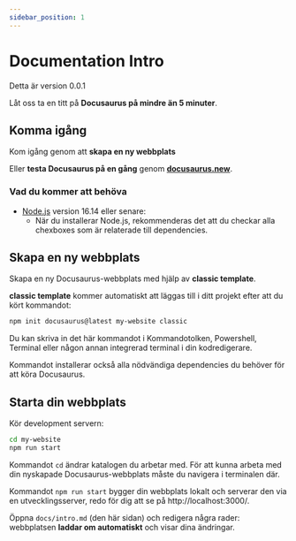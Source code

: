 ```yaml
---
sidebar_position: 1
---
```


# Documentation Intro

Detta är version 0.0.1

Låt oss ta en titt på **Docusaurus på mindre än 5 minuter**.

## Komma igång

Kom igång genom att **skapa en ny webbplats**

Eller **testa Docusaurus på en gång** genom **[docusaurus.new](https://docusaurus.new)**.

### Vad du kommer att behöva

- [Node.js](https://nodejs.org/en/download/) version 16.14 eller senare:
  - När du installerar Node.js, rekommenderas det att du checkar alla chexboxes som är relaterade till dependencies.

## Skapa en ny webbplats

Skapa en ny Docusaurus-webbplats med hjälp av **classic template**.

**classic template** kommer automatiskt att läggas till i ditt projekt efter att du kört kommandot:

```bash
npm init docusaurus@latest my-website classic
```

Du kan skriva in det här kommandot i Kommandotolken, Powershell, Terminal eller någon annan integrerad terminal i din kodredigerare.

Kommandot installerar också alla nödvändiga dependencies du behöver för att köra Docusaurus.

## Starta din webbplats

Kör development servern:

```bash
cd my-website
npm run start
```

Kommandot `cd` ändrar katalogen du arbetar med. För att kunna arbeta med din nyskapade Docusaurus-webbplats måste du navigera i terminalen där.

Kommandot `npm run start` bygger din webbplats lokalt och serverar den via en utvecklingsserver, redo för dig att se på http://localhost:3000/.

Öppna `docs/intro.md` (den här sidan) och redigera några rader: webbplatsen **laddar om automatiskt** och visar dina ändringar.
